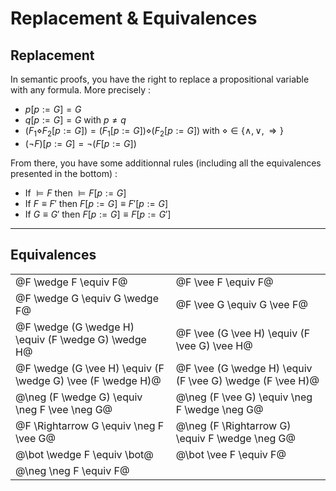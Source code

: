 # Replacement & Equivalences

## Replacement

In semantic proofs, you have the right to replace a propositional variable with any formula. More precisely :

* $p[p:=G]=G$
* $q[p:=G]=G$ with $p \neq q$
* $(F_1\diamond F_2[p:=G])=(F_1[p:=G])\diamond (F_2[p:=G])$ with $\diamond \in \{\wedge, \vee, \Rightarrow\}$
* $(\neg F)[p:=G]=\neg(F[p:=G])$
  
From there, you have some additionnal rules (including all the equivalences presented in the bottom) :

* If $\models F$ then $\models F[p:=G]$
* If $F\equiv F'$ then $F[p:=G] \equiv F'[p:=G]$
* If $G\equiv G'$ then $F[p:=G] \equiv F[p:=G']$

<hr class="sl">

## Equivalences

<table>
    <tr>
        <td>@F \wedge F \equiv F@</td>
        <td>@F \vee F \equiv F@</td>    </tr>
    <tr>
        <td>@F \wedge G \equiv G \wedge F@</td>
        <td>@F \vee G \equiv G \vee F@</td>    </tr>
    <tr>
        <td>@F \wedge (G \wedge H) \equiv (F \wedge G) \wedge H@</td>
        <td>@F \vee (G \vee H) \equiv (F \vee G) \vee H@</td>    </tr>
    <tr>
        <td>@F \wedge (G \vee H) \equiv (F \wedge G) \vee (F \wedge H)@</td>
        <td>@F \vee (G \wedge H) \equiv (F \vee G) \wedge (F \vee H)@</td>    </tr>
    <tr>
        <td>@\neg (F \wedge G) \equiv \neg F \vee \neg G@</td>
        <td>@\neg (F \vee G) \equiv \neg F \wedge \neg G@</td>    </tr>    
    <tr>
        <td>@F \Rightarrow G \equiv \neg F \vee G@</td>
        <td>@\neg (F \Rightarrow G) \equiv F \wedge \neg G@</td>    </tr>
    <tr>
        <td>@\bot \wedge F \equiv \bot@</td>
        <td>@\bot \vee F \equiv F@</td>    </tr>
    <tr>
        <td>@\neg \neg F \equiv F@</td>    </tr>
</table>
